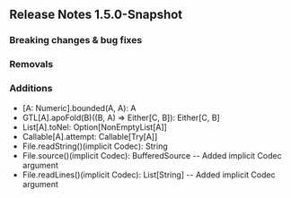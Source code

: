 ## Release Notes 1.5.0-Snapshot

### Breaking changes & bug fixes

### Removals

### Additions
+ [A: Numeric].bounded(A, A): A
+ GTL[A].apoFold(B)((B, A) ⇒ Either[C, B]): Either[C, B]
+ List[A].toNel: Option[NonEmptyList[A]]
+ Callable[A].attempt: Callable[Try[A]]
+ File.readString()(implicit Codec): String
+ File.source()(implicit Codec): BufferedSource  -- Added implicit Codec argument
+ File.readLines()(implicit Codec): List[String] -- Added implicit Codec argument